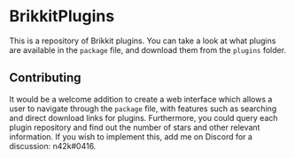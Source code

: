 # BrikkitPlugins
This is a repository of Brikkit plugins. You can take a look at what plugins are available in the `package` file, and download them from the `plugins` folder.

## Contributing
It would be a welcome addition to create a web interface which allows a user to navigate through the `package` file, with features such as searching and direct download links for plugins. Furthermore, you could query each plugin repository and find out the number of stars and other relevant information. If you wish to implement this, add me on Discord for a discussion: n42k#0416.
